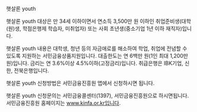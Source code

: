 햇살론 youth

햇살론 youth 대상은 만 34세 이하이면서 연소득 3,500만 원 이하인 취업준비생(대학(원)생, 학점은행제 학습자, 미취업자) 또는 사회 초년생(중소기업 1년 이하 재직자)입니다.

햇살론 youth 내용은 대학생, 청년 등의 자금애로를 해소하여 학업, 취업에 전념할 수 있도록 지원하는 서민금융상품지원입니다.
대출한도는 연 6백만 원(1인 최대 1,200만 원)입니다. 금리는 연 3.6%이상 4.5%이하(고정금리)입니다. 취급은행은 IBK기업, 신한, 전북은행입니다.

햇살론 youth 신청방법은 서민금융진흥원 앱에서 신청하시면 됩니다.

햇살론 youth 신청문의는 서민금융콜센터(1397), 서민금융진흥원으로 하시면됩니다.
서민금융진흥원 홈페이지는 www.kinfa.or.kr입니다.